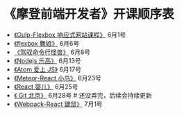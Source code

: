 # 《摩登前端开发者》开课顺序表

- [《Gulp-Flexbox 响应式网站课程》](http://haoqicat.com/gulp-flex-res) 6月1号
- [《flexbox 舞娘》](haoqicat.com/flexbox-dancer) 6月6号
- [《驾驭命令行怪兽》](http://haoqicat.com/ride-cli-monster) 6月8号
- [《Nodejs 乐高》](http://haoqicat.com/nodejs-lego) 6月13号
- [《Atom 爱上 JS》](http://haoqicat.com/atom-love-js) 6月17号
- [《Meteor-React 小鸟》](http://haoqicat.com/meteor-react-bird) 6月23号
- [《React 婴儿》](http://haoqicat.com/react-baby) 6月25号
- [《 Git 北京》](http://haoqicat.com/gitbeijing) 6月28号 # 还没弄完，后续会持续更新
- [《Webpack-React 鼹鼠》](http://haoqicat.com/webpack-react-mole) 7月1号